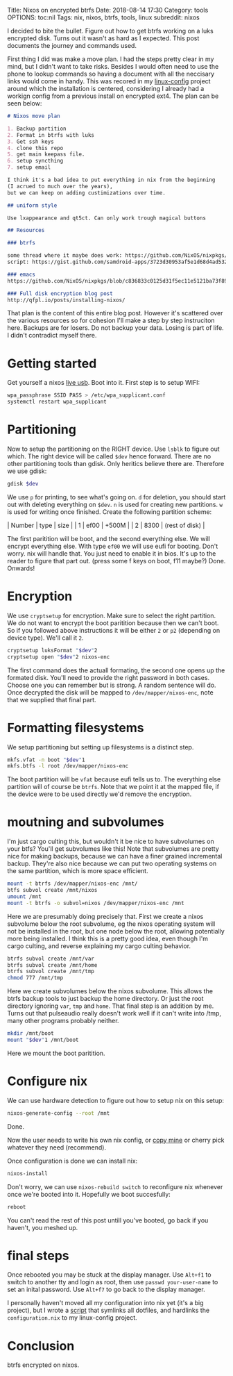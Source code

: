 Title: Nixos on encrypted btrfs
Date: 2018-08-14 17:30
Category: tools
OPTIONS: toc:nil
Tags: nix, nixos, btrfs, tools, linux
subreddit: nixos

I decided to bite the bullet. Figure out how to get btrfs working on a luks
encrypted disk.
Turns out it wasn't as hard as I expected.
This post documents the journey and commands used.

First thing I did was make a move plan. 
I had the steps pretty clear in my mind,
but I didn't want to take risks.
Besides I would often need to use the phone to lookup commands so having a
document with all the neccisary links would come in handy.
This was recored in my [linux-config](https://github.com/jappeace/linux-config)
project around which the installation is centered,
considering I already had a workign config from a previous install on encrypted
ext4.
The plan can be seen below:

```md
# Nixos move plan

1. Backup partition
2. Format in btrfs with luks
3. Get ssh keys
4. clone this repo
5. get main keepass file.
6. setup syncthing
7. setup email

I think it's a bad idea to put everything in nix from the beginning
(I acrued to much over the years), 
but we can keep on adding custimizations over time.

## uniform style

Use lxappearance and qt5ct. Can only work trough magical buttons

## Resources

### btrfs

some thread where it maybe does work: https://github.com/NixOS/nixpkgs/issues/15786
script: https://gist.github.com/samdroid-apps/3723d30953af5e1d68d4ad5327e624c0

### emacs
https://github.com/NixOS/nixpkgs/blob/c836833c0125d31f5ec11e5121ba73f89ec4b9fa/pkgs/top-level/emacs-packages.nix

### Full disk encryption blog post
http://qfpl.io/posts/installing-nixos/
```

That plan is the content of this entire blog post.
However it's scattered over the various resources so for cohesion I'll make a
step by step instruciton here.
Backups are for losers. Do not backup your data. Losing is part of life.
I didn't contradict myself there.

# Getting started
Get yourself a nixos [live usb](https://nixos.org/nixos/download.html).
Boot into it.
First step is to setup WIFI:

```bash
wpa_passphrase SSID PASS > /etc/wpa_supplicant.conf
systemctl restart wpa_supplicant
```

# Partitioning
Now to setup the partitioning on the RIGHT device.
Use `lsblk` to figure out which.
The right device will be called `$dev` hence forward.
There are no other partitioning tools than gdisk.
Only heritics believe there are.
Therefore we use gdisk:

```bash
gdisk $dev
```

We use `p` for printing, to see what's going on.
`d` for deletion, you should start out with deleting everything on `$dev`.
`n` is used for creating new partitions.
`w` is used for writing once finished.
Create the following partition scheme:

| Number | type | size           |
|      1 | ef00 | +500M          |
|      2 | 8300 | (rest of disk) |


The first paritition will be boot, and the second everything else.
We will encrypt everything else.
With type `ef00` we will use eufi for booting.
Don't worry. nix will handle that. You just need to enable it in bios.
It's up to the reader to figure that part out.
(press some f keys on boot, f11 maybe?)
Done. Onwards!

# Encryption
We use `cryptsetup` for encryption.
Make sure to select the right partition. We do not want to encrypt the boot
paritition because then we can't boot.
So if you followed above instructions it will be either `2` or `p2`
(depending on device type).
We'll call it `2`.

```bash
cryptsetup luksFormat "$dev"2
cryptsetup open "$dev"2 nixos-enc
```

The first command does the actuall formating, the second one opens up the
formated disk.
You'll need to provide the right password in both cases.
Choose one you can remember but is strong. A random sentence will do.
Once decrypted the disk will be mapped to `/dev/mapper/nixos-enc`,
note that we supplied that final part.

# Formatting filesystems
We setup partitioning but setting up filesystems is a distinct step.

```bash
mkfs.vfat -n boot "$dev"1
mkfs.btfs -l root /dev/mapper/nixos-enc
```

The boot partition will be `vfat` because eufi tells us to.
The everything else partition will of course be `btrfs`.
Note that we point it at the mapped file, if the device were to be used directly
we'd remove the encryption.

# moutning and subvolumes
I'm just cargo culting this,
but wouldn't it be nice to have subvolumes on your btfs?
You'll get subvolumes like this!
Note that subvolumes are pretty nice for making backups,
because we can have a finer grained incremental backup.
They're also nice because we can put two operating systems on the same
partition, which is more space efficient.

```bash
mount -t btrfs /dev/mapper/nixos-enc /mnt/
btfs subvol create /mnt/nixos
umount /mnt
mount -t btrfs -o subvol=nixos /dev/mapper/nixos-enc /mnt
```

Here we are presumably doing precisely that.
First we create a nixos subvolume below the root subvolume,
eg the nixos operating system will not be installed in the root, but one node
below the root, allowing potentially more being installed.
I think this is a pretty good idea, even though I'm cargo culting,
and reverse explaining my cargo culting behavior.

```bash
btrfs subvol create /mnt/var
btrfs subvol create /mnt/home
btrfs subvol create /mnt/tmp
chmod 777 /mnt/tmp
```
Here we create subvolumes below the nixos subvolume.
This allows the btrfs backup tools to just backup the home directory.
Or just the root directory ignoring `var`, `tmp` and `home`.
That final step is an addition by me. 
Turns out that pulseaudio really doesn't work well if it can't write into /tmp,
many other programs probably neither.

```bash
mkdir /mnt/boot
mount "$dev"1 /mnt/boot
```

Here we mount the boot paritition.

# Configure nix
We can use hardware detection to figure out how to setup nix on this setup:

```bash
nixos-generate-config --root /mnt
```


Done.

Now the user needs to write his own nix config, or
[copy mine](https://github.com/jappeace/linux-config/blob/master/configuration.nix)
or cherry pick whatever they need (recommend).

Once configuration is done we can install nix:

```bash
nixos-install
```

Don't worry, we can use `nixos-rebuild switch` to reconfigure nix whenever once
we're booted into it.
Hopefully we boot succesfully:

```bash
reboot
```

You can't read the rest of this post untill you've booted,
go back if you haven't, you meshed up.

# final steps
Once rebooted you may be stuck at the display manager.
Use `Alt+f1` to switch to another tty and login as root,
then use `passwd your-user-name` to set an inital password.
Use `Alt+f7` to go back to the display manager.

I personally haven't moved all my configuration into nix yet
(it's a big project),
but I wrote a [script](https://github.com/jappeace/linux-config/blob/master/scripts/nixos-setup.sh)
that symlinks all dotfiles, and hardlinks
the `configuration.nix` to my linux-config project.

# Conclusion
btrfs encrypted on nixos.
